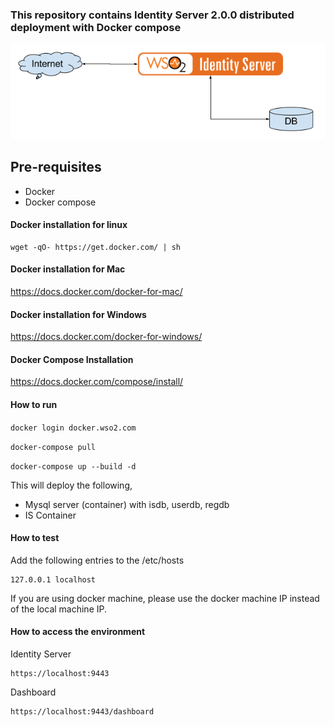 ### This repository contains Identity Server 2.0.0 distributed deployment with Docker compose

![alt tag](../patterns/design/is-5.3.0-pattern-1.png)

## Pre-requisites

 * Docker 
 * Docker compose

#### Docker installation for linux
```
wget -qO- https://get.docker.com/ | sh
```

#### Docker installation for Mac

https://docs.docker.com/docker-for-mac/

#### Docker installation for Windows

https://docs.docker.com/docker-for-windows/

#### Docker Compose Installation

https://docs.docker.com/compose/install/


#### How to run

```docker login docker.wso2.com ```

```docker-compose pull```

```docker-compose up --build -d ```

This will deploy the following,

* Mysql server (container) with isdb, userdb, regdb
* IS Container


#### How to test

Add the following entries to the /etc/hosts
```
127.0.0.1 localhost
```
If you are using docker machine, please use the docker machine IP instead of the local machine IP.

#### How to access the environment

Identity Server

```
https://localhost:9443
```

Dashboard

```
https://localhost:9443/dashboard
```
